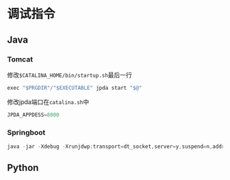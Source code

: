 # 调试指令

## Java

### Tomcat

修改`$CATALINA_HOME/bin/startup.sh`最后一行

```java
exec "$PRGDIR"/"$EXECUTABLE" jpda start "$@" 
```

修改jpda端口在`catalina.sh`中

```java
JPDA_APPDESS=8000
```

### Springboot

```java
java -jar -Xdebug -Xrunjdwp:transport=dt_socket,server=y,suspend=n,address=5005 test-tool.jar
```

## Python

